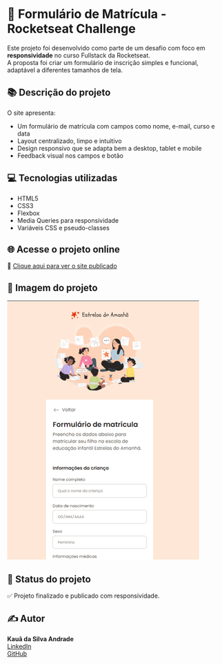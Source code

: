 # 📝 Formulário de Matrícula - Rocketseat Challenge

Este projeto foi desenvolvido como parte de um desafio com foco em **responsividade** no curso Fullstack da Rocketseat.  
A proposta foi criar um formulário de inscrição simples e funcional, adaptável a diferentes tamanhos de tela.

## 📚 Descrição do projeto

O site apresenta:

- Um formulário de matrícula com campos como nome, e-mail, curso e data
- Layout centralizado, limpo e intuitivo
- Design responsivo que se adapta bem a desktop, tablet e mobile
- Feedback visual nos campos e botão

## 💻 Tecnologias utilizadas

- HTML5  
- CSS3  
- Flexbox  
- Media Queries para responsividade  
- Variáveis CSS e pseudo-classes

## 🌐 Acesse o projeto online

🔗 [Clique aqui para ver o site publicado](https://kauasilvandrade.github.io/RegistrationForm)

## 📸 Imagem do projeto

<img src="assets/images/fotoSite.png">

## 📌 Status do projeto

✅ Projeto finalizado e publicado com responsividade.

## ✍️ Autor

**Kauã da Silva Andrade**  
[LinkedIn](https://www.linkedin.com/in/kauã-andrade-6440a9225)  
[GitHub](https://github.com/kauasilvandrade)
